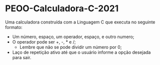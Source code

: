 # PEOO-Calculadora-C-2021

Uma calculadora construída com a Linguagem C que executa no seguinte formato:

- Um número, espaço, um operador, espaço, e outro numero;
- O operador pode ser +, -, * e /;
  - Lembre que não se pode dividir um número por 0;
- Laço de repetição ativo até que o usuário informe a opção desejada para sair.

